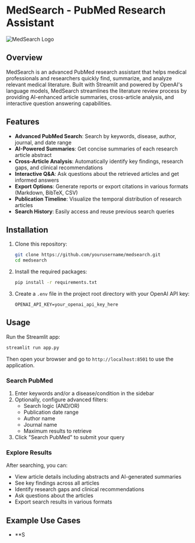 # MedSearch - PubMed Research Assistant

![MedSearch Logo](https://i.ibb.co/GRpZBYB/dna-icon.png)

## Overview

MedSearch is an advanced PubMed research assistant that helps medical professionals and researchers quickly find, summarize, and analyze relevant medical literature. Built with Streamlit and powered by OpenAI's language models, MedSearch streamlines the literature review process by providing AI-enhanced article summaries, cross-article analysis, and interactive question answering capabilities.

## Features

- **Advanced PubMed Search**: Search by keywords, disease, author, journal, and date range
- **AI-Powered Summaries**: Get concise summaries of each research article abstract
- **Cross-Article Analysis**: Automatically identify key findings, research gaps, and clinical recommendations
- **Interactive Q&A**: Ask questions about the retrieved articles and get informed answers
- **Export Options**: Generate reports or export citations in various formats (Markdown, BibTeX, CSV)
- **Publication Timeline**: Visualize the temporal distribution of research articles
- **Search History**: Easily access and reuse previous search queries

## Installation

1. Clone this repository:
   ```bash
   git clone https://github.com/yourusername/medsearch.git
   cd medsearch
   ```

2. Install the required packages:
   ```bash
   pip install -r requirements.txt
   ```

3. Create a `.env` file in the project root directory with your OpenAI API key:
   ```
   OPENAI_API_KEY=your_openai_api_key_here
   ```

## Usage

Run the Streamlit app:
```bash
streamlit run app.py
```

Then open your browser and go to `http://localhost:8501` to use the application.

### Search PubMed

1. Enter keywords and/or a disease/condition in the sidebar
2. Optionally, configure advanced filters:
   - Search logic (AND/OR)
   - Publication date range
   - Author name
   - Journal name
   - Maximum results to retrieve
3. Click "Search PubMed" to submit your query

### Explore Results

After searching, you can:
- View article details including abstracts and AI-generated summaries
- See key findings across all articles
- Identify research gaps and clinical recommendations
- Ask questions about the articles
- Export search results in various formats

## Example Use Cases

- **S
